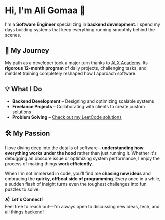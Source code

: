 # Hi, I'm Ali Gomaa 👋  

I'm a **Software Engineer** specializing in **backend development**. I spend my days building systems that keep everything running smoothly behind the scenes.  

## 🚀 My Journey  
My path as a developer took a major turn thanks to [ALX Academy](https://www.alxafrica.com). Its **rigorous 12-month program** of daily projects, challenging tasks, and mindset training completely reshaped how I approach software.  

## 💡 What I Do  
- **Backend Development** – Designing and optimizing scalable systems  
- **Freelance Projects** – Collaborating with clients to create custom solutions  
- **Problem Solving** – [Check out my LeetCode solutions](https://github.com/aligomaa56/leetcode/tree/main/leet)  

## 🛠️ My Passion  
I love diving deep into the details of software—**understanding how everything works under the hood** rather than just running it. Whether it's debugging an obscure issue or optimizing system performance, I enjoy the process of making things **work efficiently**.  

When I'm not immersed in code, you'll find me **chasing new ideas** and embracing the **quirky, offbeat side of programming**. Every once in a while, a sudden flash of insight turns even the toughest challenges into fun puzzles to solve.  

📬 **Let's Connect!**  
Feel free to reach out—I'm always open to discussing new ideas, tech, and all things backend!  
